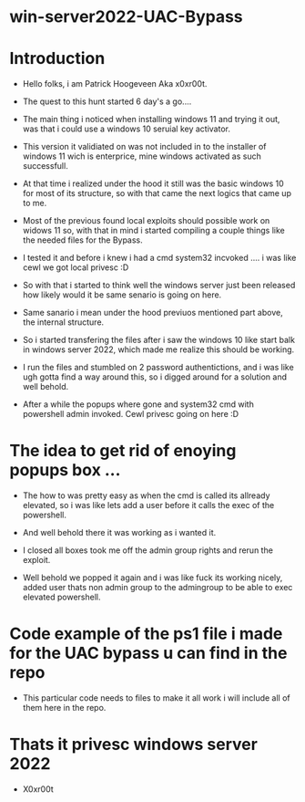 # win-server2022-UAC-Bypass

# Introduction

* Hello folks, i am Patrick Hoogeveen Aka x0xr00t. 
* The quest to this hunt started 6 day's a go.... 
* The main thing i noticed when installing windows 11 and trying it out, was that i could use a windows 10 seruial key activator. 
* This version it validiated on was not included in to the installer of windows 11 wich is enterprice, mine windows activated as such successfull. 
* At that time i realized under the hood it still was the basic windows 10 for most of its structure, so with that came the next logics that came up to me. 
* Most of the previous found local exploits should possible work on widows 11 so, with that in mind i started compiling a couple things like the needed files for the Bypass. 
* I tested it and before i knew i had a cmd system32 incvoked .... i was like cewl we got local privesc :D
* So with that i started to think well the windows server just been released how likely would it be same senario is going on here. 

* Same sanario i mean under the hood previuos mentioned part above, the internal structure.
* So i started transfering the files after i saw the windows 10 like start balk in windows server 2022, which made me realize this should be working. 
* I run the files and stumbled on 2 password authentictions, and i was like ugh gotta find a way around this, so i digged around for a solution and well behold. 

* After a while the popups where gone and system32 cmd with powershell admin invoked. Cewl privesc going on here :D 

# The idea to get rid of enoying popups box ... 
* The how to was pretty easy as when the cmd is called its allready elevated, so i was like lets add a user before it calls the exec of the powershell. 
* And well behold there it was working as i wanted it.
* I closed all boxes took me off the admin group rights and rerun the exploit. 

* Well behold we popped it again and i was like fuck its working nicely, added user thats non admin group to the admingroup to be able to exec elevated powershell. 


# Code example of the ps1 file i made for the UAC bypass u can find in the repo
* This particular code needs to files to make it all work i will include all of them here in the repo. 




# Thats it privesc windows server 2022 
* X0xr00t 
